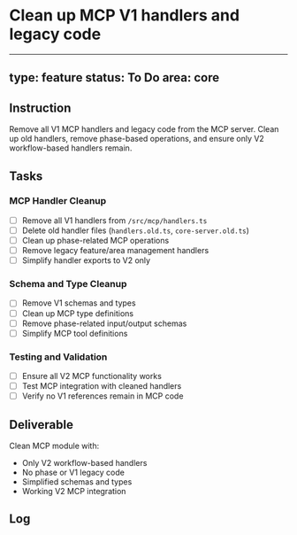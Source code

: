 # Clean up MCP V1 handlers and legacy code

---
type: feature
status: To Do
area: core
---


## Instruction

Remove all V1 MCP handlers and legacy code from the MCP server. Clean up old handlers, remove phase-based operations, and ensure only V2 workflow-based handlers remain.

## Tasks

### MCP Handler Cleanup
- [ ] Remove all V1 handlers from `/src/mcp/handlers.ts`
- [ ] Delete old handler files (`handlers.old.ts`, `core-server.old.ts`)
- [ ] Clean up phase-related MCP operations
- [ ] Remove legacy feature/area management handlers
- [ ] Simplify handler exports to V2 only

### Schema and Type Cleanup
- [ ] Remove V1 schemas and types
- [ ] Clean up MCP type definitions
- [ ] Remove phase-related input/output schemas
- [ ] Simplify MCP tool definitions

### Testing and Validation
- [ ] Ensure all V2 MCP functionality works
- [ ] Test MCP integration with cleaned handlers
- [ ] Verify no V1 references remain in MCP code

## Deliverable

Clean MCP module with:
- Only V2 workflow-based handlers
- No phase or V1 legacy code
- Simplified schemas and types
- Working V2 MCP integration

## Log
